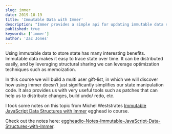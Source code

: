 ```yaml
---
slug: immer
date: 2019-10-19
title: 'Immutable Data with Immer'
description: "Immer provides a simple api for updating immutable data so that you aren't left spreading deeply nested objects just so you can update one property."
published: true
keywords: ['immer']
author: 'Zac Jones' 
---
```


Using immutable data to store state has many interesting benefits. Immutable data makes it easy to trace state over time. It can be distributed easily, and by leveraging structural sharing we can leverage optimization techniques such as memoization.

In this course we will build a multi user gift-list, in which we will discover how using immer doesn’t just significantly simplifies our state manipulation code. It also provides us with very useful tools such as patches that can help us to distribute changes, build undo/ redo, etc.

I took some notes on this topic from Michel Weststrates [Immutable JavaScript Data Structures with Immer](https://egghead.io/courses/immutable-javascript-data-structures-with-immer) egghead io course.

Check out the notes here: [eggheadio-Notes-Immutable-JavaScript-Data-Structures-with-Immer](https://github.com/zacjones93/eggheadio-Notes-Immutable-JavaScript-Data-Structures-with-Immer).